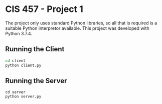 # CIS 457 - Project 1

The project only uses standard Python libraries, so all that is required is a suitable Python interpretor available. This project was developed with Python 3.7.4.

## Running the Client

```bash
cd client
python client.py
```

## Running the Server

```
cd server
python server.py
``` 

